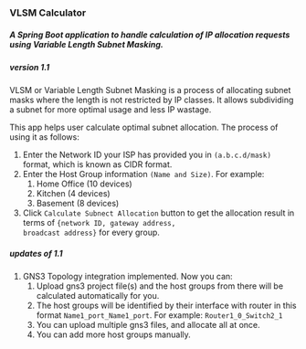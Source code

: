 ### VLSM Calculator

##### A Spring Boot application to handle calculation of IP allocation requests using Variable Length Subnet Masking.

##### version 1.1
VLSM or Variable Length Subnet Masking is a process of allocating subnet masks where the length is not restricted by IP classes. It allows subdividing a subnet for more optimal usage and less IP wastage. 

This app helps user calculate optimal subnet allocation. The process of using it as follows:

1. Enter the Network ID your ISP has provided you in <code>(a.b.c.d/mask)</code> format, which is known as CIDR format.
2. Enter the Host Group information <code>(Name and Size)</code>. For example:
   1. Home Office (10 devices)
   2. Kitchen (4 devices)
   3. Basement (8 devices)
3. Click <code>Calculate Subnect Allocation</code> button to get the allocation result in terms of <code>{network ID, gateway address, broadcast address}</code> for every group.

##### updates of 1.1
1. GNS3 Topology integration implemented. Now you can:
   1. Upload gns3 project file(s) and the host groups from there will be calculated automatically for you.
   2. The host groups will be identified by their interface with router in this format <code>Name1_port_Name1_port</code>. For example: <code>Router1_0_Switch2_1</code>
   3. You can upload multiple gns3 files, and allocate all at once.
   4. You can add more host groups manually.
